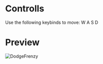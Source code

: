 <h1>Controlls</h1>

Use the following keybinds to move:
W A S D

<h1>Preview</h1>

![DodgeFrenzy](https://user-images.githubusercontent.com/65002100/231984595-19334af5-0de5-4f59-a434-dbaddfc860fc.gif)
